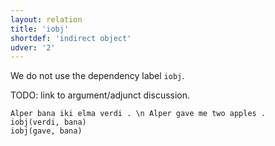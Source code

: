 ```yaml
---
layout: relation
title: 'iobj'
shortdef: 'indirect object'
udver: '2'
---
```


We do not use the dependency label `iobj`.

TODO: link to argument/adjunct discussion.


~~~ sdparse
Alper bana iki elma verdi . \n Alper gave me two apples .
iobj(verdi, bana)
iobj(gave, bana)
~~~
<!-- Interlanguage links updated Po 6. listopadu 2023, 21:42:59 CET -->
